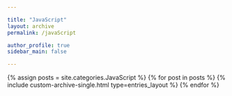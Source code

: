 ```yaml
---

title: "JavaScript"
layout: archive
permalink: /javaScript

author_profile: true
sidebar_main: false

---
```


{% assign posts = site.categories.JavaScript %}
{% for post in posts %}
  {% include custom-archive-single.html type=entries_layout %}
{% endfor %}
